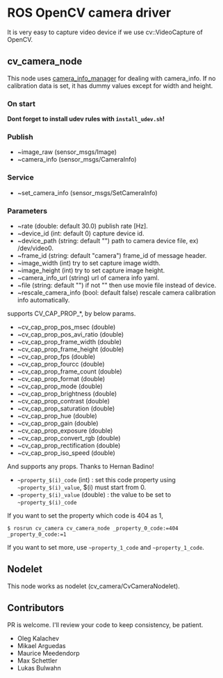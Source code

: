 ROS OpenCV camera driver
========================
It is very easy to capture video device if we use cv::VideoCapture of OpenCV.

cv_camera_node
------------------
This node uses [camera_info_manager](http://wiki.ros.org/camera_info_manager) for dealing with camera_info.
If no calibration data is set, it has dummy values except for width and height.

### On start ###

**Dont forget to install udev rules with `install_udev.sh`!**

### Publish ###

* ~image_raw (sensor_msgs/Image)
* ~camera_info (sensor_msgs/CameraInfo)

### Service ###

* ~set_camera_info (sensor_msgs/SetCameraInfo)

### Parameters ###

* ~rate (double: default 30.0) publish rate [Hz].
* ~device_id (int: default 0) capture device id.
* ~device_path (string: default "") path to camera device file, ex) /dev/video0.
* ~frame_id (string: default "camera") frame_id of message header.
* ~image_width (int) try to set capture image width.
* ~image_height (int) try to set capture image height.
* ~camera_info_url (string) url of camera info yaml.
* ~file (string: default "") if not "" then use movie file instead of device.
* ~rescale_camera_info (bool: default false) rescale camera calibration info automatically.

supports CV_CAP_PROP_*, by below params.

* ~cv_cap_prop_pos_msec (double)
* ~cv_cap_prop_pos_avi_ratio (double)
* ~cv_cap_prop_frame_width (double)
* ~cv_cap_prop_frame_height (double)
* ~cv_cap_prop_fps (double)
* ~cv_cap_prop_fourcc (double)
* ~cv_cap_prop_frame_count (double)
* ~cv_cap_prop_format (double)
* ~cv_cap_prop_mode (double)
* ~cv_cap_prop_brightness (double)
* ~cv_cap_prop_contrast (double)
* ~cv_cap_prop_saturation (double)
* ~cv_cap_prop_hue (double)
* ~cv_cap_prop_gain (double)
* ~cv_cap_prop_exposure (double)
* ~cv_cap_prop_convert_rgb (double)
* ~cv_cap_prop_rectification (double)
* ~cv_cap_prop_iso_speed (double)

And supports any props. Thanks to Hernan Badino!

* `~property_$(i)_code` (int) : set this code property using `~property_$(i)_value`, $(i) must start from 0.
* `~property_$(i)_value` (double) : the value to be set to `~property_$(i)_code`

If you want to set the property which code is 404 as 1,

    $ rosrun cv_camera cv_camera_node _property_0_code:=404 _property_0_code:=1

If you want to set more, use `~property_1_code` and `~property_1_code`.


Nodelet
-------------------

This node works as nodelet (cv_camera/CvCameraNodelet).

Contributors
--------------------

PR is welcome. I'll review your code to keep consistency, be patient.

* Oleg Kalachev
* Mikael Arguedas
* Maurice Meedendorp
* Max Schettler
* Lukas Bulwahn
